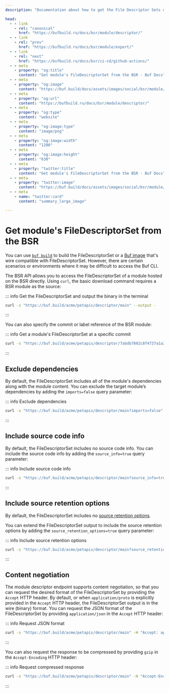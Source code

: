 ```yaml
---
description: "Documentation about how to get the File Descriptor Sets of a module from the BSR"

head:
  - - link
    - rel: "canonical"
      href: "https://bufbuild.ru/docs/bsr/module/descriptor/"
  - - link
    - rel: "prev"
      href: "https://bufbuild.ru/docs/bsr/module/export/"
  - - link
    - rel: "next"
      href: "https://bufbuild.ru/docs/bsr/ci-cd/github-actions/"
  - - meta
    - property: "og:title"
      content: "Get module's FileDescriptorSet from the BSR - Buf Docs"
  - - meta
    - property: "og:image"
      content: "https://buf.build/docs/assets/images/social/bsr/module/descriptor.png"
  - - meta
    - property: "og:url"
      content: "https://bufbuild.ru/docs/bsr/module/descriptor/"
  - - meta
    - property: "og:type"
      content: "website"
  - - meta
    - property: "og:image:type"
      content: "image/png"
  - - meta
    - property: "og:image:width"
      content: "1200"
  - - meta
    - property: "og:image:height"
      content: "630"
  - - meta
    - property: "twitter:title"
      content: "Get module's FileDescriptorSet from the BSR - Buf Docs"
  - - meta
    - property: "twitter:image"
      content: "https://buf.build/docs/assets/images/social/bsr/module/descriptor.png"
  - - meta
    - name: "twitter:card"
      content: "summary_large_image"

---
```


# Get module's FileDescriptorSet from the BSR

You can use [`buf build`](../../../reference/cli/buf/build/) to build the FileDescriptorSet or a [Buf image](../../../build/overview/) that's wire compatible with FileDescriptorSet. However, there are certain scenarios or environments where it may be difficult to access the Buf CLI.

The BSR API allows you to access the FileDescriptorSet of a module hosted on the BSR directly. Using `curl`, the basic download command requires a BSR module as the source:

::: info Get the FileDescriptorSet and output the binary in the terminal

```sh
curl -s "https://buf.build/acme/petapis/descriptor/main" --output -
```

:::

You can also specify the commit or label reference of the BSR module:

::: info Get a module's FileDescriptorSet at a specific commit

```sh
curl -s "https://buf.build/acme/petapis/descriptor/7abdb7802c8f4737a1a23a35ca8266ef" --output -
```

:::

## Exclude dependencies

By default, the FileDescriptorSet includes all of the module's dependencies along with the module content. You can exclude the target module’s dependencies by adding the `imports=false` query parameter:

::: info Exclude dependencies

```sh
curl -s "https://buf.build/acme/petapis/descriptor/main?imports=false" --output -
```

:::

## Include source code info

By default, the FileDescriptorSet includes no source code info. You can include the source code info by adding the `source_info=true` query parameter:

::: info Include source code info

```sh
curl -s "https://buf.build/acme/petapis/descriptor/main?source_info=true" --output -
```

:::

## Include source retention options

By default, the FileDescriptorSet includes no [source retention options](https://github.com/protocolbuffers/protobuf/blob/main/src/google/protobuf/descriptor.proto#L732-L739).

You can extend the FileDescriptorSet output to include the source retention options by adding the `source_retention_options=true` query parameter:

::: info Include source retention options

```sh
curl -s "https://buf.build/acme/petapis/descriptor/main?source_retention_options=true" --output -
```

:::

## Content negotiation

The module descriptor endpoint supports content negotiation, so that you can request the desired format of the FileDescriptorSet by providing the `Accept` HTTP header. By default, or when `application/proto` is explicitly provided in the `Accept` HTTP header, the FileDescriptorSet output is in the wire (binary) format. You can request the JSON format of the FileDescriptorSet by providing `application/json` in the `Accept` HTTP header:

::: info Request JSON format

```sh
curl -s "https://buf.build/acme/petapis/descriptor/main" -H "Accept: application/json"
```

:::

You can also request the response to be compressed by providing `gzip` in the `Accept-Encoding` HTTP header:

::: info Request compressed response

```sh
curl -s "https://buf.build/acme/petapis/descriptor/main" -H "Accept-Encoding: gzip" --output -
```

:::

